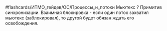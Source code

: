 #flashcards/ИТМО_гейдев/ОС/Процессы_и_потоки 
Мьютекс
?
Примитив синхронизации. Взаимная блокировка - если один поток захватил мьютекс (заблокировал), то другой будет обязан ждать его освобождения.